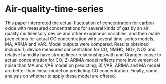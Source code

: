 # Air-quality-time-series
This paper interpreted the actual fluctuation of concentration for carbon oxide with measured concentrations for several kinds of gas by an air quality multisensory device and other exogenous variables, and then made predictions for actual CO concentration with several time-series models, MA, ARMA and VAR. Model outputs were compared.  Results obtained include: 1) device measured concentration for CO, NMHC, NOx, NO2 and relative humidity have strong linear relationships with and Granger-cause to actual concentration for CO; 2) ARIMA model reflects more involvement of noise than MA and VAR model on predicting; 3) VAR, ARIMA and MA model are better than linear model on predicting CO concentration. Finally, some analysis on whether to apply these model are offered. 
